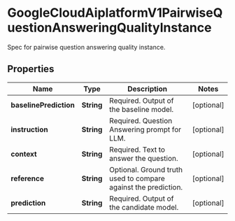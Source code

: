 

# GoogleCloudAiplatformV1PairwiseQuestionAnsweringQualityInstance

Spec for pairwise question answering quality instance.

## Properties

| Name | Type | Description | Notes |
|------------ | ------------- | ------------- | -------------|
|**baselinePrediction** | **String** | Required. Output of the baseline model. |  [optional] |
|**instruction** | **String** | Required. Question Answering prompt for LLM. |  [optional] |
|**context** | **String** | Required. Text to answer the question. |  [optional] |
|**reference** | **String** | Optional. Ground truth used to compare against the prediction. |  [optional] |
|**prediction** | **String** | Required. Output of the candidate model. |  [optional] |



